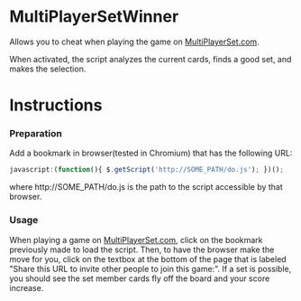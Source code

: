MultiPlayerSetWinner
====================

Allows you to cheat when playing the game on <a href="http://multiplayerset.com">MultiPlayerSet.com</a>.

When activated, the script analyzes the current cards, finds a good set, and makes the selection.


Instructions
============


### Preparation

Add a bookmark in browser(tested in Chromium) that has the following URL:
```js
javascript:(function(){ $.getScript('http://SOME_PATH/do.js'); })();
```

where http://SOME_PATH/do.js is the path to the script accessible by that browser.

### Usage

When playing a game on <a href="http://multiplayerset.com">MultiPlayerSet.com</a>, click on the bookmark previously made to load the script.
Then, to have the browser make the move for you, click on the textbox at the bottom of the page that is labeled "Share this URL to invite other people to join this game:".
If a set is possible, you should see the set member cards fly off the board and your score increase.
